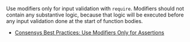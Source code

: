 Use modifiers only for input validation with `require`. Modifiers should not contain any substantive logic, because that logic will be executed before any input validation done at the start of function bodies.

- [Consensys Best Practices: Use Modifiers Only for Assertions](https://consensys.github.io/smart-contract-best-practices/recommendations/#use-modifiers-only-for-assertions)
